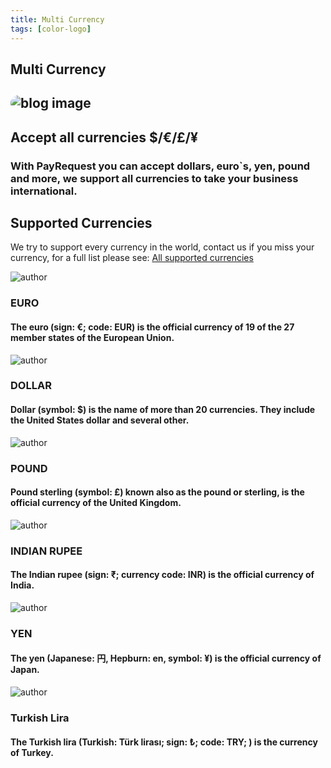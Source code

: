 ```yaml
---
title: Multi Currency
tags: [color-logo]
---
```



<section class="breadcrumb-area">
         <div class="breadcrumb-shape"></div>
         <div class="container">
            <div class="row">
               <div class="col-lg-12">
                  <div class="breadcrumb-inn">
                     <div class="section-title wow fadeInUp" data-wow-duration="1s" data-wow-delay="0.3s" style="visibility: visible; animation-duration: 1s; animation-delay: 0.3s; animation-name: fadeInUp;">
                       <h2>Multi <span>Currency</span></h2>
                     </div>
                  </div>
               </div>
            </div>
         </div>
</section>


<section class="about-page-section section_100">
         <div class="container">
            <div class="row">
               <div class="col-lg-12">
                  
</div>
            </div>
            <div class="row align-items-center">
               <div class="col-lg-5 lg-1">
                  <div class="about-page-left wow fadeInLeft" data-wow-duration="1s" data-wow-delay="0.5s" style="visibility: visible; animation-duration: 1s; animation-delay: 0.5s; animation-name: fadeInLeft;">
                     <h2 class="mr-5"><div class="">
 <img src="https://i.imgur.com/UEQ2Lot.png" alt="blog image" style="
    border-radius: 20px;
">
                     </div></h2>
                  </div>
               </div>
               <div class="col-lg-6">
                  <div class="about-page-text wow fadeInRight" data-wow-duration="1s" data-wow-delay="0.6s" style="visibility: visible; animation-duration: 1s; animation-delay: 0.6s; animation-name: fadeInRight;">
                     <div class="section-title wow fadeInUp" data-wow-duration="1s" data-wow-delay="0.3s" style="visibility: visible; animation-duration: 1s; animation-delay: 0.3s; animation-name: fadeInUp;">
                     <h2>Accept all currencies
<span>$/€/£/¥</span>

</h2>
                  </div>

<h3>With PayRequest you can accept dollars, euro`s, yen, pound and more, we support all currencies to take your business international.
</h3>
                  </div>
               </div>
            </div>
         </div>
      </section>

<section class="blog-section section_100">
         <div class="container">
            <div class="row align-items-center">
               <div class="col-lg-5 col-md-12">
                  <div class="section-title wow fadeInLeft" data-wow-duration="1s" data-wow-delay="0.3s" style="visibility: visible; animation-duration: 1s; animation-delay: 0.3s; animation-name: fadeInLeft;">
                     <h2>Supported 
<span>Currencies</span></h2>
                  </div>
               </div>
               <div class="col-lg-7 col-md-12">
                  <div class="section-para wow fadeInRight" data-wow-duration="1s" data-wow-delay="0.4s" style="visibility: visible; animation-duration: 1s; animation-delay: 0.4s; animation-name: fadeInRight;">
                     <p>We try to support every currency in the world, contact us if you miss your currency, for a full list please see: <a href="#"> All supported currencies </a>  </p>
                  </div>
               </div>
            </div>
            


<div class="row">
               <div class="col-lg-4 col-md-6">
                  <div class="blog-item wow fadeInLeft" data-wow-duration="1s" data-wow-delay="0.3s" style="visibility: visible; animation-duration: 1s; animation-delay: 0.3s; animation-name: fadeInLeft;">
                     
<div class="blog-desc">
                        <div class="meta-image">
                           <div class="author-round">
                              <img src="https://www.flaticon.com/svg/static/icons/svg/591/591978.svg" alt="author">
                           </div>
                           <div class="tags">
                              



  <h3>EURO</h3>
                           </div>
                        </div>
                        <div class="blog-text">
                           
<h4>The euro (sign: €; code: EUR) is the official currency of 19 of the 27 member states of the European Union.
</h4>


</div>
                     </div>
                  </div>
               </div>
               <div class="col-lg-4 col-md-6">
                  <div class="blog-item wow fadeInLeft" data-wow-duration="1s" data-wow-delay="0.3s" style="visibility: visible; animation-duration: 1s; animation-delay: 0.3s; animation-name: fadeInLeft;">
                     
<div class="blog-desc">
                        <div class="meta-image">
                           <div class="author-round">
                              <img src="https://www.flaticon.com/svg/static/icons/svg/591/591971.svg" alt="author">
                           </div>
                           <div class="tags">
                              



<h3>DOLLAR</h3>
                           </div>
                        </div>
                        <div class="blog-text">
                           
<h4>Dollar (symbol: $) is the name of more than 20 currencies. They include the United States dollar and several other.
</h4>



</div>
                     </div>
                  </div>
               </div>
               <div class="col-lg-4 col-md-6">
                  <div class="blog-item wow fadeInLeft" data-wow-duration="1s" data-wow-delay="0.3s" style="visibility: visible; animation-duration: 1s; animation-delay: 0.3s; animation-name: fadeInLeft;">
                     
<div class="blog-desc">
                        <div class="meta-image">
                           <div class="author-round">
                              <img src="https://www.flaticon.com/svg/static/icons/svg/592/592010.svg" alt="author">
                           </div>
                           <div class="tags">
                              



<h3>POUND</h3>
                           </div>
                        </div>
                        <div class="blog-text">
                           
<h4>Pound sterling (symbol: £) known also as the pound or sterling, is the official currency of the United Kingdom.
</h4>



  </div>
                     </div>
                  </div>
               </div>
            </div><div class="row">
               <div class="col-lg-4 col-md-6">
                  <div class="blog-item wow fadeInLeft" data-wow-duration="1s" data-wow-delay="0.3s" style="visibility: visible; animation-duration: 1s; animation-delay: 0.3s; animation-name: fadeInLeft;">
                     
<div class="blog-desc">
                        <div class="meta-image">
                           <div class="author-round">
                              <img src="https://www.flaticon.com/svg/static/icons/svg/592/592015.svg" alt="author">
                           </div>
                           <div class="tags">
                              



  <h3>INDIAN RUPEE</h3>
                           </div>
                        </div>
                        <div class="blog-text">
                           
<h4>The Indian rupee (sign: ₹; currency code: INR) is the official currency of India. 
</h4>


</div>
                     </div>
                  </div>
               </div>
               <div class="col-lg-4 col-md-6">
                  <div class="blog-item wow fadeInLeft" data-wow-duration="1s" data-wow-delay="0.3s" style="visibility: visible; animation-duration: 1s; animation-delay: 0.3s; animation-name: fadeInLeft;">
                     
<div class="blog-desc">
                        <div class="meta-image">
                           <div class="author-round">
                              <img src="https://www.flaticon.com/svg/static/icons/svg/592/592029.svg" alt="author">
                           </div>
                           <div class="tags">
                              



<h3>YEN</h3>
                           </div>
                        </div>
                        <div class="blog-text">
                           
<h4>The yen (Japanese: 円, Hepburn: en, symbol: ¥) is the official currency of Japan.
</h4>



</div>
                     </div>
                  </div>
               </div>
               <div class="col-lg-4 col-md-6">
                  <div class="blog-item wow fadeInLeft" data-wow-duration="1s" data-wow-delay="0.3s" style="visibility: visible; animation-duration: 1s; animation-delay: 0.3s; animation-name: fadeInLeft;">
                     
<div class="blog-desc">
                        <div class="meta-image">
                           <div class="author-round">
                              <img src="https://www.flaticon.com/svg/static/icons/svg/591/591986.svg" alt="author">
                           </div>
                           <div class="tags">
                              



<h3>Turkish Lira </h3>
                           </div>
                        </div>
                        <div class="blog-text">
                           
<h4>The Turkish lira (Turkish: Türk lirası; sign: ₺; code: TRY; ) is the currency of Turkey.
</h4>



  </div>
                     </div>
                  </div>
               </div>
            </div>
         </div>
      </section>